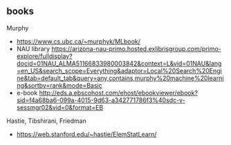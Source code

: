 ## books

Murphy

* https://www.cs.ubc.ca/~murphyk/MLbook/
* NAU library https://arizona-nau-primo.hosted.exlibrisgroup.com/primo-explore/fulldisplay?docid=01NAU_ALMA51166833980003842&context=L&vid=01NAU&lang=en_US&search_scope=Everything&adaptor=Local%20Search%20Engine&tab=default_tab&query=any,contains,murphy%20machine%20learning&sortby=rank&mode=Basic
* e-book http://eds.a.ebscohost.com/ehost/ebookviewer/ebook?sid=f4a68ba6-099a-4015-9d63-a342771786f3%40sdc-v-sessmgr02&vid=0&format=EB

Hastie, Tibshirani, Friedman

* https://web.stanford.edu/~hastie/ElemStatLearn/

